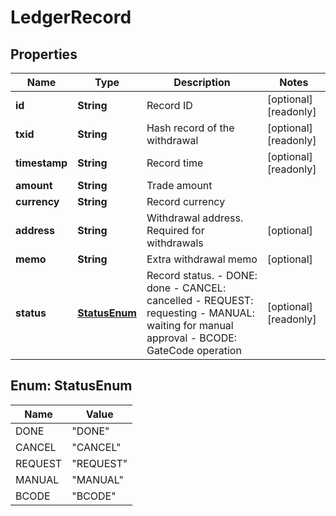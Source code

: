 
# LedgerRecord

## Properties

Name | Type | Description | Notes
------------ | ------------- | ------------- | -------------
**id** | **String** | Record ID |  [optional] [readonly]
**txid** | **String** | Hash record of the withdrawal |  [optional] [readonly]
**timestamp** | **String** | Record time |  [optional] [readonly]
**amount** | **String** | Trade amount | 
**currency** | **String** | Record currency | 
**address** | **String** | Withdrawal address. Required for withdrawals |  [optional]
**memo** | **String** | Extra withdrawal memo |  [optional]
**status** | [**StatusEnum**](#StatusEnum) | Record status.  - DONE: done - CANCEL: cancelled - REQUEST: requesting - MANUAL: waiting for manual approval - BCODE: GateCode operation |  [optional] [readonly]

## Enum: StatusEnum

Name | Value
---- | -----
DONE | &quot;DONE&quot;
CANCEL | &quot;CANCEL&quot;
REQUEST | &quot;REQUEST&quot;
MANUAL | &quot;MANUAL&quot;
BCODE | &quot;BCODE&quot;

